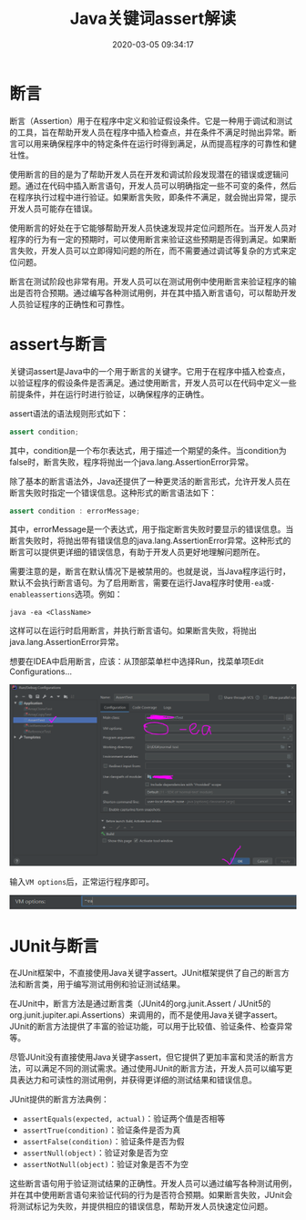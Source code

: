 ﻿---
title: Java关键词assert解读
date: 2020-03-05 09:34:17
summary: 本文深入解读Java关键词assert，并分享断言与JUnit的基本概念。
tags:
- Java
- JUnit
categories:
- Java
---

# 断言

断言（Assertion）用于在程序中定义和验证假设条件。它是一种用于调试和测试的工具，旨在帮助开发人员在程序中插入检查点，并在条件不满足时抛出异常。断言可以用来确保程序中的特定条件在运行时得到满足，从而提高程序的可靠性和健壮性。

使用断言的目的是为了帮助开发人员在开发和调试阶段发现潜在的错误或逻辑问题。通过在代码中插入断言语句，开发人员可以明确指定一些不可变的条件，然后在程序执行过程中进行验证。如果断言失败，即条件不满足，就会抛出异常，提示开发人员可能存在错误。

使用断言的好处在于它能够帮助开发人员快速发现并定位问题所在。当开发人员对程序的行为有一定的预期时，可以使用断言来验证这些预期是否得到满足。如果断言失败，开发人员可以立即得知问题的所在，而不需要通过调试等复杂的方式来定位问题。

断言在测试阶段也非常有用。开发人员可以在测试用例中使用断言来验证程序的输出是否符合预期。通过编写各种测试用例，并在其中插入断言语句，可以帮助开发人员验证程序的正确性和可靠性。

# assert与断言

关键词assert是Java中的一个用于断言的关键字。它用于在程序中插入检查点，以验证程序的假设条件是否满足。通过使用断言，开发人员可以在代码中定义一些前提条件，并在运行时进行验证，以确保程序的正确性。

assert语法的语法规则形式如下：

```java
assert condition;
```

其中，condition是一个布尔表达式，用于描述一个期望的条件。当condition为false时，断言失败，程序将抛出一个java.lang.AssertionError异常。

除了基本的断言语法外，Java还提供了一种更灵活的断言形式，允许开发人员在断言失败时指定一个错误信息。这种形式的断言语法如下：

```java
assert condition : errorMessage;
```

其中，errorMessage是一个表达式，用于指定断言失败时要显示的错误信息。当断言失败时，将抛出带有错误信息的java.lang.AssertionError异常。这种形式的断言可以提供更详细的错误信息，有助于开发人员更好地理解问题所在。

需要注意的是，断言在默认情况下是被禁用的。也就是说，当Java程序运行时，默认不会执行断言语句。为了启用断言，需要在运行Java程序时使用`-ea`或`-enableassertions`选项。例如：

```shell
java -ea <ClassName>
```

这样可以在运行时启用断言，并执行断言语句。如果断言失败，将抛出java.lang.AssertionError异常。

想要在IDEA中启用断言，应该：从顶部菜单栏中选择Run，找菜单项Edit Configurations...

![](../../../images/软件开发/Java/Java关键词assert解读/1.png)

输入`VM options`后，正常运行程序即可。

![](../../../images/软件开发/Java/Java关键词assert解读/2.png)

# JUnit与断言

在JUnit框架中，不直接使用Java关键字assert。JUnit框架提供了自己的断言方法和断言类，用于编写测试用例和验证测试结果。

在JUnit中，断言方法是通过断言类（JUnit4的org.junit.Assert / JUnit5的org.junit.jupiter.api.Assertions）来调用的，而不是使用Java关键字assert。JUnit的断言方法提供了丰富的验证功能，可以用于比较值、验证条件、检查异常等。

尽管JUnit没有直接使用Java关键字assert，但它提供了更加丰富和灵活的断言方法，可以满足不同的测试需求。通过使用JUnit的断言方法，开发人员可以编写更具表达力和可读性的测试用例，并获得更详细的测试结果和错误信息。

JUnit提供的断言方法典例：
- `assertEquals(expected, actual)`：验证两个值是否相等
- `assertTrue(condition)`：验证条件是否为真
- `assertFalse(condition)`：验证条件是否为假
- `assertNull(object)`：验证对象是否为空
- `assertNotNull(object)`：验证对象是否不为空

这些断言语句用于验证测试结果的正确性。开发人员可以通过编写各种测试用例，并在其中使用断言语句来验证代码的行为是否符合预期。如果断言失败，JUnit会将测试标记为失败，并提供相应的错误信息，帮助开发人员快速定位问题。
